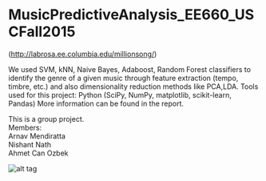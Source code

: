 # MusicPredictiveAnalysis_EE660_USCFall2015
(http://labrosa.ee.columbia.edu/millionsong/)

We used SVM, kNN, Naive Bayes, Adaboost, Random Forest classifiers to identify the genre of a given music through feature extraction (tempo, timbre, etc.) and also dimensionality reduction methods like PCA,LDA.
Tools used for this project: Python (SciPy, NumPy, matplotlib, scikit-learn, Pandas)
More information can be found in the report.

This is a group project.  
Members:  
Arnav Mendiratta  
Nishant Nath  
Ahmet Can Ozbek  

![alt tag](https://github.com/a-ozbek/Machine-Learning/blob/master/MusicPredictiveAnalysis_EE660_USCFall2015-master/Reports/Results_And_Images/Confusion_Matrix_finaltest.png)
